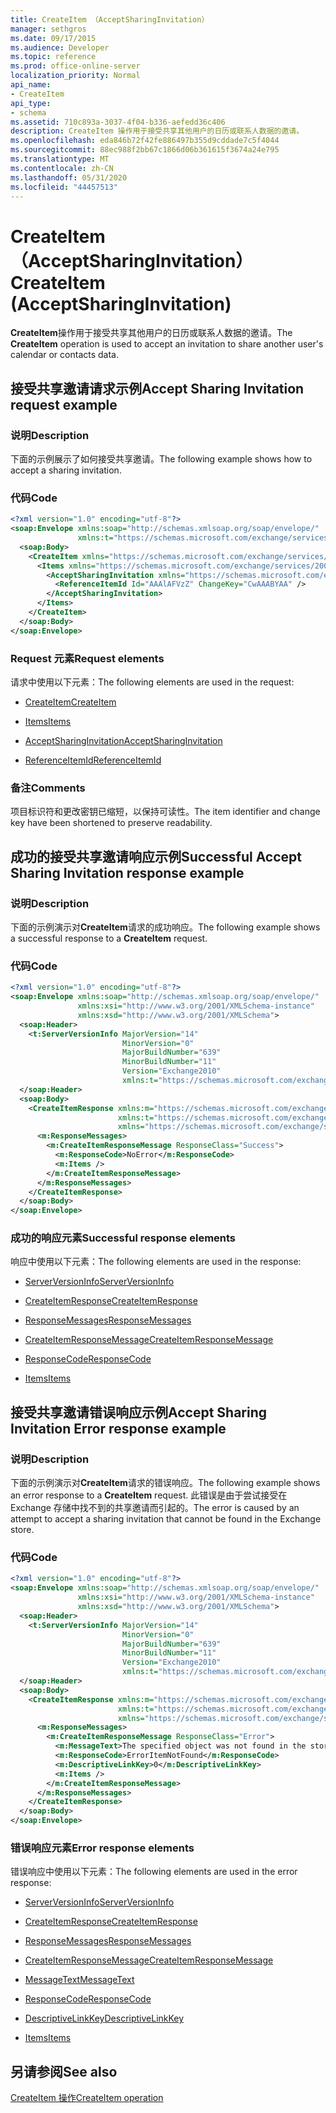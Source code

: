 ```yaml
---
title: CreateItem （AcceptSharingInvitation）
manager: sethgros
ms.date: 09/17/2015
ms.audience: Developer
ms.topic: reference
ms.prod: office-online-server
localization_priority: Normal
api_name:
- CreateItem
api_type:
- schema
ms.assetid: 710c893a-3037-4f04-b336-aefedd36c406
description: CreateItem 操作用于接受共享其他用户的日历或联系人数据的邀请。
ms.openlocfilehash: eda846b72f42fe886497b355d9cddade7c5f4044
ms.sourcegitcommit: 88ec988f2bb67c1866d06b361615f3674a24e795
ms.translationtype: MT
ms.contentlocale: zh-CN
ms.lasthandoff: 05/31/2020
ms.locfileid: "44457513"
---
```

# <a name="createitem-acceptsharinginvitation"></a><span data-ttu-id="98292-103">CreateItem （AcceptSharingInvitation）</span><span class="sxs-lookup"><span data-stu-id="98292-103">CreateItem (AcceptSharingInvitation)</span></span>

<span data-ttu-id="98292-104">**CreateItem**操作用于接受共享其他用户的日历或联系人数据的邀请。</span><span class="sxs-lookup"><span data-stu-id="98292-104">The **CreateItem** operation is used to accept an invitation to share another user's calendar or contacts data.</span></span> 
  
## <a name="accept-sharing-invitation-request-example"></a><span data-ttu-id="98292-105">接受共享邀请请求示例</span><span class="sxs-lookup"><span data-stu-id="98292-105">Accept Sharing Invitation request example</span></span>

### <a name="description"></a><span data-ttu-id="98292-106">说明</span><span class="sxs-lookup"><span data-stu-id="98292-106">Description</span></span>

<span data-ttu-id="98292-107">下面的示例展示了如何接受共享邀请。</span><span class="sxs-lookup"><span data-stu-id="98292-107">The following example shows how to accept a sharing invitation.</span></span>
  
### <a name="code"></a><span data-ttu-id="98292-108">代码</span><span class="sxs-lookup"><span data-stu-id="98292-108">Code</span></span>

```XML
<?xml version="1.0" encoding="utf-8"?>
<soap:Envelope xmlns:soap="http://schemas.xmlsoap.org/soap/envelope/"
               xmlns:t="https://schemas.microsoft.com/exchange/services/2006/types">
  <soap:Body>
    <CreateItem xmlns="https://schemas.microsoft.com/exchange/services/2006/messages">
      <Items xmlns="https://schemas.microsoft.com/exchange/services/2006/messages">
        <AcceptSharingInvitation xmlns="https://schemas.microsoft.com/exchange/services/2006/types">
          <ReferenceItemId Id="AAAlAFVzZ" ChangeKey="CwAAABYAA" />
        </AcceptSharingInvitation>
      </Items>
    </CreateItem>
  </soap:Body>
</soap:Envelope>
```

### <a name="request-elements"></a><span data-ttu-id="98292-109">Request 元素</span><span class="sxs-lookup"><span data-stu-id="98292-109">Request elements</span></span>

<span data-ttu-id="98292-110">请求中使用以下元素：</span><span class="sxs-lookup"><span data-stu-id="98292-110">The following elements are used in the request:</span></span>
  
- [<span data-ttu-id="98292-111">CreateItem</span><span class="sxs-lookup"><span data-stu-id="98292-111">CreateItem</span></span>](createitem.md)
    
- [<span data-ttu-id="98292-112">Items</span><span class="sxs-lookup"><span data-stu-id="98292-112">Items</span></span>](items.md)
    
- [<span data-ttu-id="98292-113">AcceptSharingInvitation</span><span class="sxs-lookup"><span data-stu-id="98292-113">AcceptSharingInvitation</span></span>](acceptsharinginvitation.md)
    
- [<span data-ttu-id="98292-114">ReferenceItemId</span><span class="sxs-lookup"><span data-stu-id="98292-114">ReferenceItemId</span></span>](referenceitemid.md)
    
### <a name="comments"></a><span data-ttu-id="98292-115">备注</span><span class="sxs-lookup"><span data-stu-id="98292-115">Comments</span></span>

<span data-ttu-id="98292-116">项目标识符和更改密钥已缩短，以保持可读性。</span><span class="sxs-lookup"><span data-stu-id="98292-116">The item identifier and change key have been shortened to preserve readability.</span></span>
  
## <a name="successful-accept-sharing-invitation-response-example"></a><span data-ttu-id="98292-117">成功的接受共享邀请响应示例</span><span class="sxs-lookup"><span data-stu-id="98292-117">Successful Accept Sharing Invitation response example</span></span>

### <a name="description"></a><span data-ttu-id="98292-118">说明</span><span class="sxs-lookup"><span data-stu-id="98292-118">Description</span></span>

<span data-ttu-id="98292-119">下面的示例演示对**CreateItem**请求的成功响应。</span><span class="sxs-lookup"><span data-stu-id="98292-119">The following example shows a successful response to a **CreateItem** request.</span></span> 
  
### <a name="code"></a><span data-ttu-id="98292-120">代码</span><span class="sxs-lookup"><span data-stu-id="98292-120">Code</span></span>

```XML
<?xml version="1.0" encoding="utf-8"?>
<soap:Envelope xmlns:soap="http://schemas.xmlsoap.org/soap/envelope/" 
               xmlns:xsi="http://www.w3.org/2001/XMLSchema-instance" 
               xmlns:xsd="http://www.w3.org/2001/XMLSchema">
  <soap:Header>
    <t:ServerVersionInfo MajorVersion="14" 
                         MinorVersion="0" 
                         MajorBuildNumber="639" 
                         MinorBuildNumber="11" 
                         Version="Exchange2010" 
                         xmlns:t="https://schemas.microsoft.com/exchange/services/2006/types" />
  </soap:Header>
  <soap:Body>
    <CreateItemResponse xmlns:m="https://schemas.microsoft.com/exchange/services/2006/messages" 
                        xmlns:t="https://schemas.microsoft.com/exchange/services/2006/types" 
                        xmlns="https://schemas.microsoft.com/exchange/services/2006/messages">
      <m:ResponseMessages>
        <m:CreateItemResponseMessage ResponseClass="Success">
          <m:ResponseCode>NoError</m:ResponseCode>
          <m:Items />
        </m:CreateItemResponseMessage>
      </m:ResponseMessages>
    </CreateItemResponse>
  </soap:Body>
</soap:Envelope>
```

### <a name="successful-response-elements"></a><span data-ttu-id="98292-121">成功的响应元素</span><span class="sxs-lookup"><span data-stu-id="98292-121">Successful response elements</span></span>

<span data-ttu-id="98292-122">响应中使用以下元素：</span><span class="sxs-lookup"><span data-stu-id="98292-122">The following elements are used in the response:</span></span>
  
- [<span data-ttu-id="98292-123">ServerVersionInfo</span><span class="sxs-lookup"><span data-stu-id="98292-123">ServerVersionInfo</span></span>](serverversioninfo.md)
    
- [<span data-ttu-id="98292-124">CreateItemResponse</span><span class="sxs-lookup"><span data-stu-id="98292-124">CreateItemResponse</span></span>](createitemresponse.md)
    
- [<span data-ttu-id="98292-125">ResponseMessages</span><span class="sxs-lookup"><span data-stu-id="98292-125">ResponseMessages</span></span>](responsemessages.md)
    
- [<span data-ttu-id="98292-126">CreateItemResponseMessage</span><span class="sxs-lookup"><span data-stu-id="98292-126">CreateItemResponseMessage</span></span>](createitemresponsemessage.md)
    
- [<span data-ttu-id="98292-127">ResponseCode</span><span class="sxs-lookup"><span data-stu-id="98292-127">ResponseCode</span></span>](responsecode.md)
    
- [<span data-ttu-id="98292-128">Items</span><span class="sxs-lookup"><span data-stu-id="98292-128">Items</span></span>](items.md)
    
## <a name="accept-sharing-invitation-error-response-example"></a><span data-ttu-id="98292-129">接受共享邀请错误响应示例</span><span class="sxs-lookup"><span data-stu-id="98292-129">Accept Sharing Invitation Error response example</span></span>

### <a name="description"></a><span data-ttu-id="98292-130">说明</span><span class="sxs-lookup"><span data-stu-id="98292-130">Description</span></span>

<span data-ttu-id="98292-131">下面的示例演示对**CreateItem**请求的错误响应。</span><span class="sxs-lookup"><span data-stu-id="98292-131">The following example shows an error response to a **CreateItem** request.</span></span> <span data-ttu-id="98292-132">此错误是由于尝试接受在 Exchange 存储中找不到的共享邀请而引起的。</span><span class="sxs-lookup"><span data-stu-id="98292-132">The error is caused by an attempt to accept a sharing invitation that cannot be found in the Exchange store.</span></span> 
  
### <a name="code"></a><span data-ttu-id="98292-133">代码</span><span class="sxs-lookup"><span data-stu-id="98292-133">Code</span></span>

```XML
<?xml version="1.0" encoding="utf-8"?>
<soap:Envelope xmlns:soap="http://schemas.xmlsoap.org/soap/envelope/" 
               xmlns:xsi="http://www.w3.org/2001/XMLSchema-instance" 
               xmlns:xsd="http://www.w3.org/2001/XMLSchema">
  <soap:Header>
    <t:ServerVersionInfo MajorVersion="14" 
                         MinorVersion="0" 
                         MajorBuildNumber="639" 
                         MinorBuildNumber="11" 
                         Version="Exchange2010" 
                         xmlns:t="https://schemas.microsoft.com/exchange/services/2006/types" />
  </soap:Header>
  <soap:Body>
    <CreateItemResponse xmlns:m="https://schemas.microsoft.com/exchange/services/2006/messages" 
                        xmlns:t="https://schemas.microsoft.com/exchange/services/2006/types" 
                        xmlns="https://schemas.microsoft.com/exchange/services/2006/messages">
      <m:ResponseMessages>
        <m:CreateItemResponseMessage ResponseClass="Error">
          <m:MessageText>The specified object was not found in the store.</m:MessageText>
          <m:ResponseCode>ErrorItemNotFound</m:ResponseCode>
          <m:DescriptiveLinkKey>0</m:DescriptiveLinkKey>
          <m:Items />
        </m:CreateItemResponseMessage>
      </m:ResponseMessages>
    </CreateItemResponse>
  </soap:Body>
</soap:Envelope>
```

### <a name="error-response-elements"></a><span data-ttu-id="98292-134">错误响应元素</span><span class="sxs-lookup"><span data-stu-id="98292-134">Error response elements</span></span>

<span data-ttu-id="98292-135">错误响应中使用以下元素：</span><span class="sxs-lookup"><span data-stu-id="98292-135">The following elements are used in the error response:</span></span>
  
- [<span data-ttu-id="98292-136">ServerVersionInfo</span><span class="sxs-lookup"><span data-stu-id="98292-136">ServerVersionInfo</span></span>](serverversioninfo.md)
    
- [<span data-ttu-id="98292-137">CreateItemResponse</span><span class="sxs-lookup"><span data-stu-id="98292-137">CreateItemResponse</span></span>](createitemresponse.md)
    
- [<span data-ttu-id="98292-138">ResponseMessages</span><span class="sxs-lookup"><span data-stu-id="98292-138">ResponseMessages</span></span>](responsemessages.md)
    
- [<span data-ttu-id="98292-139">CreateItemResponseMessage</span><span class="sxs-lookup"><span data-stu-id="98292-139">CreateItemResponseMessage</span></span>](createitemresponsemessage.md)
    
- [<span data-ttu-id="98292-140">MessageText</span><span class="sxs-lookup"><span data-stu-id="98292-140">MessageText</span></span>](messagetext.md)
    
- [<span data-ttu-id="98292-141">ResponseCode</span><span class="sxs-lookup"><span data-stu-id="98292-141">ResponseCode</span></span>](responsecode.md)
    
- [<span data-ttu-id="98292-142">DescriptiveLinkKey</span><span class="sxs-lookup"><span data-stu-id="98292-142">DescriptiveLinkKey</span></span>](descriptivelinkkey.md)
    
- [<span data-ttu-id="98292-143">Items</span><span class="sxs-lookup"><span data-stu-id="98292-143">Items</span></span>](items.md)
    
## <a name="see-also"></a><span data-ttu-id="98292-144">另请参阅</span><span class="sxs-lookup"><span data-stu-id="98292-144">See also</span></span>



[<span data-ttu-id="98292-145">CreateItem 操作</span><span class="sxs-lookup"><span data-stu-id="98292-145">CreateItem operation</span></span>](createitem-operation.md)

